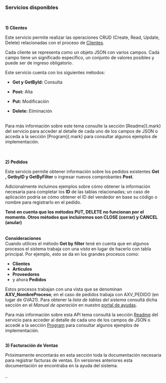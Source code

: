 ### Servicios disponibles
<br>

**1) Clientes**

Este servicio permite realizar las operaciones CRUD (Create, Read,
Update, Delete) relacionadas con el proceso de
[Clientes](https://ayudas.axoft.com/23ar/ayudas/gv/archivos_carp_gv/actualizacion_carp_gv/clientes_carp_gv/).

Cada cliente se representa como un objeto JSON con varios campos. Cada
campo tiene un significado específico, un conjunto de valores posibles y
puede ser de ingreso obligatorio.

Este servicio cuenta con los siguientes métodos:

-   **Get y GetById:** Consulta

-   **Post:** Alta

-   **Put:** Modificación

-   **Delete:** Eliminación
<br>
Para más información sobre este tema consulte la sección [Readme]{.mark}
del servicio para acceder al detalle de cada uno de los campos de JSON o
acceda a la sección [Program]{.mark} para consultar algunos ejemplos de
implementación.

<br>
<br>
<br>

**2) Pedidos**

Este servicio permite obtener información sobre los pedidos existentes
**Get , GetbyID y GetByFilter** o ingresar nuevos comprobantes **Post**.

Adicionalmente incluimos ejemplos sobre cómo obtener la información
necesaria para completar los **ID** de las tablas relacionadas; un caso de aplicación podría se
cómo obtener el ID del vendedor en base su código o nombre para registrarlo en el pedido.


**Tené en cuenta que los métodos PUT, DELETE no funcionan por el momento. Otros métodos que incluiremos son CLOSE (cerrar) y CANCEL (anular)**
<br>
<br>
<br>
**Consideraciones**<br>
Cuando utilices el método **Get by filter** tené en cuenta que en algunos procesos el sistema trabaja con una *vista* en lugar de hacerlo con tabla principal. 
Por ejemplo, esto se da en los grandes procesos como:
-   **Clientes**
-   **Artículos**
-   **Proveedores**
-   y ahora **Pedidos**

Estos procesos trabajan con una vista que se denominan **AXV_NombreProceso**; en el caso de pedidos trabaja con AXV_PEDIDO (en lugar de GVA21).
Para obtener la *lista de tablas del sistema* consultá dicha sección en el *Manual de operación* en nuestro [portal de ayudas](https://ayudas.axoft.com/).

Para más información sobre esta API tema consultá la sección [Readme](https://github.com/TangoSoftware/TangoDeltaApi/blob/main/src/PedidosApiConsole/README.md)
del servicio para acceder al detalle de cada uno de los campos de JSON o
accedé a la sección [Program](https://github.com/TangoSoftware/TangoDeltaApi/blob/main/src/PedidosApiConsole/Program.cs) para consultar algunos ejemplos de
implementación.
<br>
<br>

**3) Facturación de Ventas**

Próximamente encontarás en esta sección toda la documentación necesaria para registrar facturas de ventas. 
En versiones anteriores esta documentación se encontraba en la ayuda del sistema.
<br>
<br>
..
